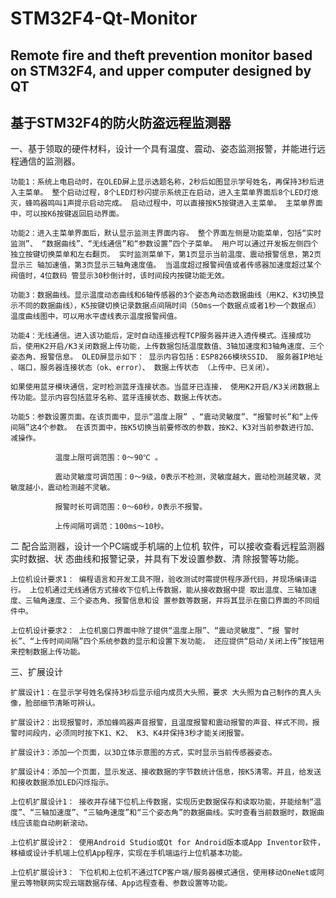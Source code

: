 # STM32F4-Qt-Monitor

## Remote fire and theft prevention monitor based on STM32F4, and upper computer designed by QT

## 基于STM32F4的防火防盗远程监测器

一、基于领取的硬件材料，设计一个具有温度、震动、姿态监测报警，并能进行远程通信的监测器。

    功能1：系统上电启动时，在OLED屏上显示选题名称，2秒后如图显示学号姓名，再保持3秒后进入主菜单。 整个启动过程，8个LED灯秒闪提示系统正在启动，进入主菜单界面后8个LED灯熄灭，蜂鸣器鸣叫1声提示启动完成。 启动过程中，可以直接按K5按键进入主菜单。 主菜单界面中，可以按K6按键返回启动界面。

    功能2：进入主菜单界面后，默认显示监测主界面内容。 整个界面左侧是功能菜单，包括“实时监测”、 “数据曲线”、“无线通信”和“参数设置”四个子菜单。 用户可以通过开发板左侧四个独立按键切换菜单和左右翻页。 实时监测菜单下，第1页显示当前温度、震动报警信息，第2页显示三 轴加速值，第3页显示三轴角速度值。 当温度超过报警阀值或者传感器加速度超过某个阀值时，4位数码 管显示30秒倒计时，该时间段内按键功能无效。

    功能3：数据曲线。显示温度动态曲线和6轴传感器的3个姿态角动态数据曲线（用K2、K3切换显示不同的数据曲线），K5按键切换记录数据点间隔时间（50ms一个数据点或者1秒一个数据点） 温度曲线图中，可以用水平虚线表示温度报警阀值。

    功能4：无线通信。进入该功能后，定时自动连接远程TCP服务器并进入透传模式。连接成功后，使用K2开启/K3关闭数据上传功能，上传数据包括温度数值、3轴加速度和3轴角速度、三个姿态角、报警信息。 OLED屏显示如下： 显示内容包括：ESP8266模块SSID、 服务器IP地址 、端口，服务器连接状态（ok、error）、 数据上传状态 （上传中、已关闭）。 

    如果使用蓝牙模块通信，定时检测蓝牙连接状态。当蓝牙已连接， 使用K2开启/K3关闭数据上传功能。显示内容包括蓝牙名称、蓝牙连接状态、数据上传状态。

    功能5：参数设置页面。在该页面中，显示“温度上限” 、“震动灵敏度”、“报警时长”和“上传间隔”这4个参数。 在该页面中，按K5切换当前要修改的参数，按K2、K3对当前参数进行加、减操作。 

              温度上限可调范围：0～90℃ 。
  
              震动灵敏度可调范围：0～9级，0表示不检测，灵敏度越大，震动检测越灵敏，灵敏度越小，震动检测越不灵敏。

              报警时长可调范围：0～60秒，0表示不报警。

              上传间隔可调范：100ms～10秒。

二 配合监测器，设计一个PC端或手机端的上位机 软件，可以接收查看远程监测器实时数据、状 态曲线和报警记录，并具有下发设置参数、清 除报警等功能。

    上位机设计要求1： 编程语言和开发工具不限，验收测试时需提供程序源代码，并现场编译运行。 上位机通过无线通信方式接收下位机上传数据，能从接收数据中提 取出温度、三轴加速度、三轴角速度、三个姿态角、报警信息和设 置参数等数据，并将其显示在窗口界面的不同组件中。 

    上位机设计要求2： 上位机窗口界面中除了提供“温度上限”、“震动灵敏度”、“报 警时长”、“上传时间间隔”四个系统参数的显示和设置下发功能， 还应提供“启动/关闭上传”按钮用来控制数据上传功能。

三、扩展设计

    扩展设计1：在显示学号姓名保持3秒后显示组内成员大头照，要求 大头照为自己制作的真人头像，脸部细节清晰可辨认。

    扩展设计2：出现报警时，添加蜂鸣器声音报警，且温度报警和震动报警的声音、样式不同，报警时间段内，必须同时按下K1、K2、 K3、K4并保持3秒才能关闭报警。

    扩展设计3：添加一个页面，以3D立体示意图的方式，实时显示当前传感器姿态。

    扩展设计4：添加一个页面，显示发送、接收数据的字节数统计信息，按K5清零。并且，给发送和接收数据添加LED闪烁指示。

    上位机扩展设计1： 接收并存储下位机上传数据，实现历史数据保存和读取功能，并能绘制“温度”、“三轴加速度”、“三轴角速度”和“三个姿态角”的数据曲线。实时查看当前数据时，数据曲线应该能自动刷新滚动。 

    上位机扩展设计2： 使用Android Studio或Qt for Android版本或App Inventor软件，移植或设计手机端上位机App程序，实现在手机端运行上位机基本功能。 

    上位机扩展设计3： 下位机和上位机不通过TCP客户端/服务器模式通信，使用移动OneNet或阿里云等物联网实现云端数据存储、App远程查看、参数设置等功能。
